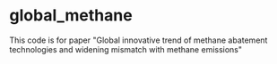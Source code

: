 # global_methane
This code is for paper "Global innovative trend of methane abatement technologies and widening mismatch with methane emissions"
